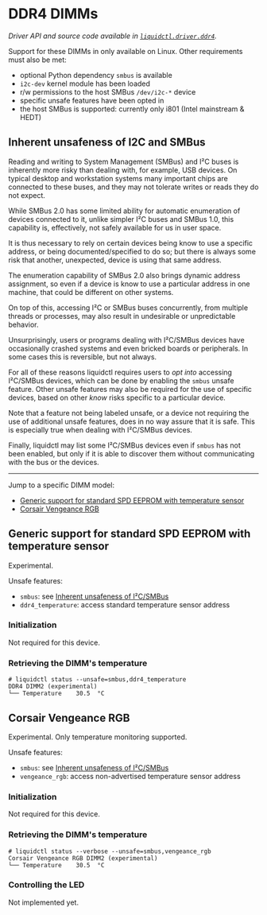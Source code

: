 # DDR4 DIMMs
_Driver API and source code available in [`liquidctl.driver.ddr4`](../liquidctl/driver/ddr4.py)._

Support for these DIMMs in only available on Linux.  Other requirements must
also be met:

- optional Python dependency `smbus` is available
- `i2c-dev` kernel module has been loaded
- r/w permissions to the host SMBus `/dev/i2c-*` device
- specific unsafe features have been opted in
- the host SMBus is supported: currently only i801 (Intel mainstream & HEDT)

## Inherent unsafeness of I2C and SMBus
[Inherent unsafeness of I²C/SMBus]: #inherent-unsafeness-of-i2c-and-smbus

Reading and writing to System Management (SMBus) and I²C buses is inherently
more risky than dealing with, for example, USB devices.  On typical desktop and
workstation systems many important chips are connected to these buses, and they
may not tolerate writes or reads they do not expect.

While SMBus 2.0 has some limited ability for automatic enumeration of devices
connected to it, unlike simpler I²C buses and SMBus 1.0, this capability is,
effectively, not safely available for us in user space.

It is thus necessary to rely on certain devices being know to use a specific
address, or being documented/specified to do so; but there is always some risk
that another, unexpected, device is using that same address.

The enumeration capability of SMBus 2.0 also brings dynamic address assignment,
so even if a device is know to use a particular address in one machine, that
could be different on other systems.

On top of this, accessing I²C or SMBus buses concurrently, from multiple
threads or processes, may also result in undesirable or unpredictable behavior.

Unsurprisingly, users or programs dealing with I²C/SMBus devices have
occasionally crashed systems and even bricked boards or peripherals.  In some
cases this is reversible, but not always.

For all of these reasons liquidctl requires users to *opt into* accessing
I²C/SMBus devices, which can be done by enabling the `smbus` unsafe feature.
Other unsafe features may also be required for the use of specific devices,
based on other *know* risks specific to a particular device.

Note that a feature not being labeled unsafe, or a device not requiring the use
of additional unsafe features, does in no way assure that it is safe.  This is
especially true when dealing with I²C/SMBus devices.

Finally, liquidctl may list some I²C/SMBus devices even if `smbus` has not been
enabled, but only if it is able to discover them without communicating with the
bus or the devices.

---

Jump to a specific DIMM model:

- [Generic support for standard SPD EEPROM with temperature sensor][ddr4_temperature]
- [Corsair Vengeance RGB][vengeance_rgb]


## Generic support for standard SPD EEPROM with temperature sensor
[ddr4_temperature]: #generic-support-for-standard-spd-eeprom-with-temperature-sensor

Experimental.

Unsafe features:

- `smbus`: see [Inherent unsafeness of I²C/SMBus]
- `ddr4_temperature`: access standard temperature sensor address

### Initialization

Not required for this device.

### Retrieving the DIMM's temperature

```
# liquidctl status --unsafe=smbus,ddr4_temperature
DDR4 DIMM2 (experimental)
└── Temperature    30.5  °C
```


## Corsair Vengeance RGB
[vengeance_rgb]: #corsair-vengeance-rgb

Experimental. Only temperature monitoring supported.

Unsafe features:

- `smbus`: see [Inherent unsafeness of I²C/SMBus]
- `vengeance_rgb`: access non-advertised temperature sensor address

### Initialization

Not required for this device.

### Retrieving the DIMM's temperature

```
# liquidctl status --verbose --unsafe=smbus,vengeance_rgb
Corsair Vengeance RGB DIMM2 (experimental)
└── Temperature    30.5  °C
```

### Controlling the LED

Not implemented yet.
